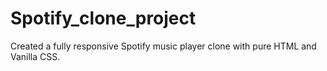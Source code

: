 # Spotify_clone_project

Created a fully responsive Spotify music player clone with pure HTML and Vanilla CSS.
